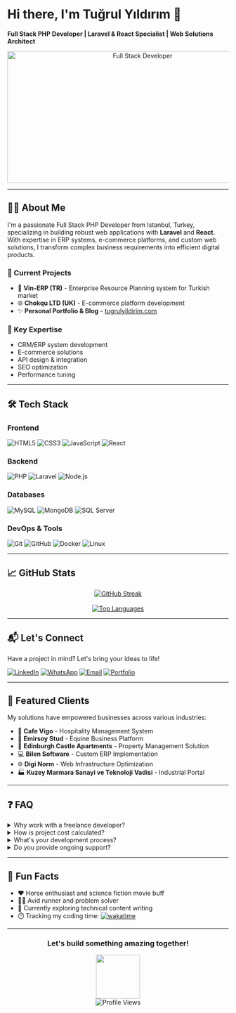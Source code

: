 # Hi there, I'm Tuğrul Yıldırım 👋  
**Full Stack PHP Developer | Laravel & React Specialist | Web Solutions Architect**

<div align="center">
  <a href="https://tugrulyildirim.com">
    <img src="https://media.giphy.com/media/dWesBcTLavkZuG35MI/giphy.gif" width="600" height="300" alt="Full Stack Developer">
  </a>
</div>

---

## 👨‍💻 About Me
I'm a passionate Full Stack PHP Developer from Istanbul, Turkey, specializing in building robust web applications with **Laravel** and **React**. With expertise in ERP systems, e-commerce platforms, and custom web solutions, I transform complex business requirements into efficient digital products.

### 🔭 Current Projects
- 🚀 **Vin-ERP (TR)** - Enterprise Resource Planning system for Turkish market
- 🌐 **Chokqu LTD (UK)** - E-commerce platform development
- ✨ **Personal Portfolio & Blog** - [tugrulyildirim.com](https://tugrulyildirim.com)

### 🌟 Key Expertise
- CRM/ERP system development
- E-commerce solutions
- API design & integration
- SEO optimization
- Performance tuning

---

## 🛠️ Tech Stack
### Frontend
![HTML5](https://img.shields.io/badge/-HTML5-E34F26?style=flat&logo=html5&logoColor=white)
![CSS3](https://img.shields.io/badge/-CSS3-1572B6?style=flat&logo=css3&logoColor=white)
![JavaScript](https://img.shields.io/badge/-JavaScript-F7DF1E?style=flat&logo=javascript&logoColor=black)
![React](https://img.shields.io/badge/-React-61DAFB?style=flat&logo=react&logoColor=black)

### Backend
![PHP](https://img.shields.io/badge/-PHP-777BB4?style=flat&logo=php&logoColor=white)
![Laravel](https://img.shields.io/badge/-Laravel-FF2D20?style=flat&logo=laravel&logoColor=white)
![Node.js](https://img.shields.io/badge/-Node.js-339933?style=flat&logo=node.js&logoColor=white)

### Databases
![MySQL](https://img.shields.io/badge/-MySQL-4479A1?style=flat&logo=mysql&logoColor=white)
![MongoDB](https://img.shields.io/badge/-MongoDB-47A248?style=flat&logo=mongodb&logoColor=white)
![SQL Server](https://img.shields.io/badge/-SQL%20Server-CC2927?style=flat&logo=microsoft-sql-server&logoColor=white)

### DevOps & Tools
![Git](https://img.shields.io/badge/-Git-F05032?style=flat&logo=git&logoColor=white)
![GitHub](https://img.shields.io/badge/-GitHub-181717?style=flat&logo=github&logoColor=white)
![Docker](https://img.shields.io/badge/-Docker-2496ED?style=flat&logo=docker&logoColor=white)
![Linux](https://img.shields.io/badge/-Linux-FCC624?style=flat&logo=linux&logoColor=black)

---

## 📈 GitHub Stats
<div align="center">
  <a href="https://github.com/developertugrul">
    <img src="http://github-readme-streak-stats.herokuapp.com?user=developertugrul&theme=dark&hide_border=true&date_format=j%20M%5B%20Y%5D" alt="GitHub Streak">
  </a>
  <br><br>
  <a href="https://github.com/developertugrul">
    <img src="https://github-readme-stats.vercel.app/api/top-langs/?username=developertugrul&layout=compact&theme=vision-friendly-dark" alt="Top Languages">
  </a>
</div>

---

## 📬 Let's Connect
Have a project in mind? Let's bring your ideas to life!

[![LinkedIn](https://img.shields.io/badge/-LinkedIn-0A66C2?style=for-the-badge&logo=linkedin&logoColor=white)](https://www.linkedin.com/in/tugrulyildirim/)
[![WhatsApp](https://img.shields.io/badge/-WhatsApp-25D366?style=for-the-badge&logo=whatsapp&logoColor=white)](https://wa.me/905312354229)
[![Email](https://img.shields.io/badge/-Email-D14836?style=for-the-badge&logo=gmail&logoColor=white)](mailto:contact@tugrulyildirim.com)
[![Portfolio](https://img.shields.io/badge/-Portfolio-4285F4?style=for-the-badge&logo=google-chrome&logoColor=white)](https://tugrulyildirim.com)

---

## 💼 Featured Clients
My solutions have empowered businesses across various industries:

- 🏢 **Cafe Vigo** - Hospitality Management System  
- 🐴 **Emirsoy Stud** - Equine Business Platform  
- 🏰 **Edinburgh Castle Apartments** - Property Management Solution  
- 💻 **Bilen Software** - Custom ERP Implementation  
- 🌐 **Digi Norm** - Web Infrastructure Optimization  
- 🏭 **Kuzey Marmara Sanayi ve Teknoloji Vadisi** - Industrial Portal

---

## ❓ FAQ
<details>
<summary>Why work with a freelance developer?</summary>
Freelance development offers quality, secure solutions at competitive prices, with personalized attention to your project's unique requirements.
</details>

<details>
<summary>How is project cost calculated?</summary>
Costs are based on detailed project analysis and timeline. Long-term engagements receive discounted rates.
</details>

<details>
<summary>What's your development process?</summary>
I follow an agile methodology with regular updates and unlimited revision cycles to ensure complete satisfaction.
</details>

<details>
<summary>Do you provide ongoing support?</summary>
Yes! All projects include post-launch support and maintenance packages.
</details>

---

## 🎯 Fun Facts
- ♥️ Horse enthusiast and science fiction movie buff  
- 🏃‍♂️ Avid runner and problem solver  
- 🌱 Currently exploring technical content writing  
- ⏱️ Tracking my coding time: [![wakatime](https://wakatime.com/badge/user/4acbb3eb-8728-43a2-b2a7-650b99dec39a.svg)](https://wakatime.com/@4acbb3eb-8728-43a2-b2a7-650b99dec39a)

---

<div align="center">
  <h3>Let's build something amazing together!</h3>
  <img src="https://media.giphy.com/media/M9gbBd9nbDrOTu1Mqx/giphy.gif" width="100">
  <br>
  <img src="https://komarev.com/ghpvc/?username=developertugrul&style=flat-square&color=blue" alt="Profile Views">
</div>
